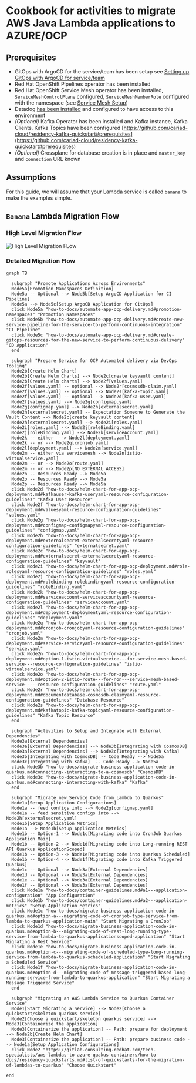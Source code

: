# Cookbook for activities to migrate AWS Java Lambda applications to AZURE/OCP

## Prerequisites
- GitOps with ArgoCD for the service/team has been setup see [Setting up GitOps with ArgoCD for service/team](https://github.com/cariad-cloud/residency-docs/blob/main/how-to-docs/setup-gitops-service.md)
- Red Hat OpenShift Pipelines operator has been installed
- Red Hat OpenShift Service Mesh operator has been installed, `ServiceMeshControlPlane` configured, `ServiceMeshMemberRole` configured with the namespace (see [Service Mesh Setup](how-to-docs/servicemesh-setup.md)) 
- Datadog [has been installed](how-to-docs/datadog-integration.md) and configured to have access to this environment
- *(Optional)* Kafka Operator has been installed and Kafka instance, Kafka Clients, Kafka Topics have been configured [https://github.com/cariad-cloud/residency-kafka-quickstart#prerequisites](https://github.com/cariad-cloud/residency-kafka-quickstart#prerequisites)
- *(Optional)* Crossplane for database creation is in place and `master_key` and `connection` URL known

## Assumptions
For this guide, we will assume that your Lambda service is called `banana` to make the examples simple.

## `Banana` Lambda Migration Flow

### High Level Migration Flow

![High Level Migration FLow](../images/High-Level-Migration-Flow.png)

### Detailed Migration Flow

```mermaid
graph TB

  subgraph "Promote Applications Across Environments"
  Node5a[Promotion Namespaces Definition]
  Node5a -- Optional --> Node5b[Setup ArgoCD Application for CI Pipeline]
  Node5a --> Node5c[Setup ArgoCD Application for GitOps]
  click Node5a "how-to-docs/automate-app-ocp-delivery.md#promotion-namespaces" "Promotion Namespaces"
  click Node5b "how-to-docs/automate-app-ocp-delivery.md#create-new-service-pipeline-for-the-service-to-perform-continuous-integration" "CI Pipeline"
  click Node5c "how-to-docs/automate-app-ocp-delivery.md#create-gitops-resources-for-the-new-service-to-perform-continuous-delivery" "CD Application"
  end

  subgraph "Prepare Service for OCP Automated delivery via DevOps Tooling"
  Node2b[Create Helm Chart]
  Node2b[Create Helm Charts] --> Node2c[create keyvault content]
  Node2b[Create Helm charts] --> Node2f[values.yaml]
  Node2f[values.yaml] -- optional --> Node2r[cosmosdb-claim.yaml]
  Node2f[values.yaml] -- optional --> Node2s[kafka-topic.yaml]
  Node2f[values.yaml] -- optional --> Node2d[kafka-user.yaml]
  Node2f[values.yaml] --> Node2g[configmap.yaml]
  Node2g[configmap.yaml] --> Node2h[externalsecret.yaml]
  Node2h[externalsecret.yaml] -- Expectation Someone to Generate the Vault Content --> Node2c[create keyvault content]
  Node2h[externalsecret.yaml] --> Node2i[roles.yaml]
  Node2i[roles.yaml] --> Node2j[roleBinding.yaml]
  Node2j[roleBinding.yaml] --> Node2k[serviceAccount.yaml]
  Node2k -- either  --> Node2l[deployment.yaml]
  Node2k -- or --> Node2q[cronjob.yaml]
  Node2l[deployment.yaml] --> Node2m[service.yaml]
  Node2m -- either via servicemesh --> Node2n[istio-virtualservice.yaml]
  Node2m -- or --> Node2o[route.yaml]
  Node2m -- or --> Node2p[NO EXTERNAL ACCESS]
  Node2n -- Resources Ready --> Node5a
  Node2o -- Resources Ready --> Node5a
  Node2p -- Resources Ready --> Node5a
  click Node2d "how-to-docs/helm-chart-for-app-ocp-deployment.md#kafkauser-kafka-useryaml-resource-configuration-guidelines" "Kafka User Resource"
  click Node2f "how-to-docs/helm-chart-for-app-ocp-deployment.md#valuesyaml-resource-configuration-guidelines" "values.yaml"
  click Node2g "how-to-docs/helm-chart-for-app-ocp-deployment.md#configmap-configmapyaml-resource-configuration-guidelines" "configmap.yaml"
  click Node2h "how-to-docs/helm-chart-for-app-ocp-deployment.md#externalsecret-externalsecretyaml-resource-configuration-guidelines" "externalsecret.yaml"
  click Node2c "how-to-docs/helm-chart-for-app-ocp-deployment.md#externalsecret-externalsecretyaml-resource-configuration-guidelines" "keyvault"
  click Node2i "how-to-docs/helm-chart-for-app-ocp-deployment.md#role-rolesyaml-resource-configuration-guidelines" "roles.yaml"
  click Node2j "how-to-docs/helm-chart-for-app-ocp-deployment.md#rolebinding-rolebindingyaml-resource-configuration-guidelines" "roleBinding.yaml"
  click Node2k "how-to-docs/helm-chart-for-app-ocp-deployment.md#serviceaccount-serviceaccountyaml-resource-configuration-guidelines" "serviceAccount.yaml"
  click Node2l "how-to-docs/helm-chart-for-app-ocp-deployment.md#deployment-deploymentyaml-resource-configuration-guidelines" "deployment.yaml"
  click Node2q "how-to-docs/helm-chart-for-app-ocp-deployment.md#cronjob-cronjobyaml-resource-configuration-guidelines" "cronjob.yaml"
  click Node2m "how-to-docs/helm-chart-for-app-ocp-deployment.md#service-serviceyaml-resource-configuration-guidelines" "service.yaml"
  click Node2n "how-to-docs/helm-chart-for-app-ocp-deployment.md#option-1-istio-virtualservice---for-service-mesh-based-service---resource-configuration-guidelines" "istio-virtualservice.yaml"
  click Node2o "how-to-docs/helm-chart-for-app-ocp-deployment.md#option-2-istio-route---for-non---service-mesh-based-service-----resource-configuration-guidelines" "route.yaml"
  click Node2r "how-to-docs/helm-chart-for-app-ocp-deployment.md#documentdatabase-cosmosdb-claimyaml-resource-configuration-guidelines" "Database Resource"
  click Node2s "how-to-docs/helm-chart-for-app-ocp-deployment.md#kafkatopic-kafka-topicyaml-resource-configuration-guidelines" "Kafka Topic Resource"
  end

  subgraph "Activities to Setup and Integrate with External Dependencies"
  Node3a[External Dependencies]
  Node3a[External Dependencies] --> Node3b[Integrating with CosmosDB]
  Node3a[External Dependencies] --> Node3c[Integrating with Kafka]
  Node3b[Integrating with CosmosDB] -- Code Ready --> Node5a
  Node3c[Integrating with Kafka]  -- Code Ready --> Node5a
  click Node3b "how-to-docs/migrate-business-application-code-in-quarkus.md#connecting--interacting-to-a-cosmosdb" "CosmosDB"
  click Node3c "how-to-docs/migrate-business-application-code-in-quarkus.md#connecting--interacting-with-kafka" "Kafka"
  end

  subgraph "Migrate new Service Code from Lambda to Quarkus"
  Node1a[Setup Application Configurations]
  Node1a -- feed configs into --> Node2g[configmap.yaml]
  Node1a -- feed sensitive configs into --> Node2h[externalsecret.yaml]
  Node1b[Setup Application Metrics]
  Node1a --> Node1b[Setup Application Metrics]
  Node1b -- Option-1 --> Node1c[Migrating code into CronJob Quarkus Application Main]
  Node1b -- Option-2 --> Node1d[Migrating code into Long-running REST API Quarkus ApplicationScoped]
  Node1b -- Option-3 --> Node1e[Migrating code into Quarkus Scheduled]
  Node1b -- Option-4 --> Node1f[Migrating code into Kafka Triggered Quarkus]
  Node1c -- Optional --> Node3a[External Dependencies]
  Node1d -- Optional --> Node3a[External Dependencies]
  Node1e -- Optional --> Node3a[External Dependencies]
  Node1f -- Optional --> Node3a[External Dependencies]
  click Node1a "how-to-docs/container-guidelines.md#a1---application-configuration" "App Configuration"
  click Node1b "how-to-docs/container-guidelines.md#a2---application-metrics" "Setup Application Metrics"
  click Node1c "how-to-docs/migrate-business-application-code-in-quarkus.md#option-a---migrating-code-of-cronjob-type-service-from-lambda-to-quarkus-application-main" "Start Migrating a CronJob"
  click Node1d "how-to-docs/migrate-business-application-code-in-quarkus.md#option-b---migrating-code-of-rest-long-running-type-service-from-lambda-to-quarkus-applicationscoped-application" "Start Migrating a Rest Service"
  click Node1e "how-to-docs/migrate-business-application-code-in-quarkus.md#option-c---migrating-code-of-scheduled-type-long-running-service-from-lambda-to-quarkus-scheduled-application" "Start Migrating a Scheduled Service"
  click Node1f "how-to-docs/migrate-business-application-code-in-quarkus.md#option-d---migrating-code-of-message-triggered-based-long-running-service-from-lambda-to-quarkus-application" "Start Migrating a Message Triggered Service"
  end

  subgraph "Migrating an AWS Lambda Service to Quarkus Container Service"
  Node1[Start Migrating a Service] --> Node2[Choose a quickstart/skeleton quarkus service]
  Node2[Choose a quickstart/skeleton quarkus service] --> Node3[Containerize the application]
  Node3[Containerize the application] -- Path: prepare for deployment --> Node2b[Create Helm Chart]
  Node3[Containerize the application] -- Path: prepare business code --> Node1a[Setup Application Configurations]
  click Node2 "https://gitlab.consulting.redhat.com/tech-specialists/aws-lambdas-to-azure-quakus-containers/how-to-docs/residency-quickstarts.md#list-of-quickstarts-for-the-migration-of-lambdas-to-quarkus" "Choose Quickstart"

end
```






